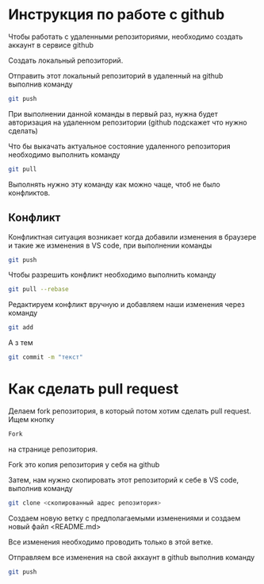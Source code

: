 # Инструкция по работе с github

Чтобы работать с удаленными репозиториями, необходимо создать аккаунт в сервисе github

Создать локальный репозиторий.

Отправить этот локальный репозиторий в удаленный на github выполнив команду 
```sh
git push
```
При выполнении данной команды в первый раз, нужна будет авторизация на удаленном репозитории (github подскажет что нужно сделать)

Что бы выкачать актуальное состояние удаленного репозитория необходимо выполнить команду 
```sh
git pull
```
Выполнять нужно эту команду как можно чаще, чтоб не было конфликтов. 

## Конфликт

Конфликтная ситуация возникает когда добавили изменения в браузере и такие же изменения в VS code, при выполнении команды 
```sh
git push
```
Чтобы разрешить конфликт необходимо выполнить команду 
```sh
git pull --rebase
```
Редактируем конфликт вручную и добавляем наши изменения через команду 
```sh
git add
```
А з тем
```sh
git commit -m "текст"
```

# Как сделать pull request

Делаем fork репозитория, в который потом хотим сделать pull request. Ищем кнопку 
```sh
Fork
```
 на странице репозитория.

Fork это копия репозитория у себя на github

Затем, нам нужно скопировать этот репозиторий к себе в VS code, выполнив команду 
```sh
git clone <скопированный адрес репозитория>
```
Создаем новую ветку с предполагаемыми изменениями и создаем новый файл <README.md> 

Все изменения необходимо проводить только в этой ветке.

Отправляем все изменения на свой аккаунт в github выполнив команду 
```sh
git push
```
